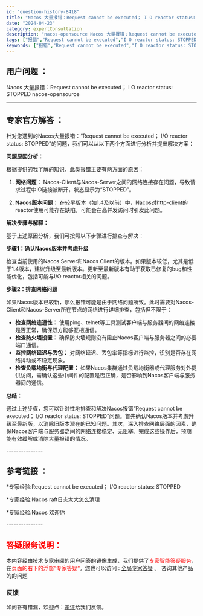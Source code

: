 ```yaml
---
id: "question-history-8418"
title: "Nacos 大量报错：Request cannot be executed； I O reactor status: STOPPED nacos-opensource"
date: "2024-04-23"
category: expertConsultation
description: "nacos-opensource Nacos 大量报错：Request cannot be executed； I O reactor status: STOPPED"
tags: ["报错","Request cannot be executed","I O reactor status: STOPPED"]
keywords: ["报错","Request cannot be executed","I O reactor status: STOPPED"]
---
```


## 用户问题 ： 
 Nacos 大量报错：Request cannot be executed； I O reactor status: STOPPED nacos-opensource 

---------------
## 专家官方解答 ：

针对您遇到的Nacos大量报错：“Request cannot be executed； I/O reactor status: STOPPED”的问题，我们可以从以下两个方面进行分析并提出解决方案：

**问题原因分析：**

根据提供的我了解的知识，此类报错主要有两方面的原因：

1. **网络问题：** Nacos-Client与Nacos-Server之间的网络连接存在问题，导致请求过程中IO链接被断开，状态显示为“STOPPED”。

2. **Nacos版本问题：** 在较早版本（如1.4及以前）中，Nacos对http-client的reactor使用可能存在缺陷，可能会在高并发访问时引发此问题。

**解决步骤与解释：**

基于上述原因分析，我们可按照以下步骤进行排查与解决：

**步骤1：确认Nacos版本并考虑升级**

检查当前使用的Nacos Server和Nacos Client的版本。如果版本较低，尤其是低于1.4版本，建议升级至最新版本。更新至最新版本有助于获取已修复的bug和性能优化，包括可能与I/O reactor相关的问题。

**步骤2：排查网络问题**

如果Nacos版本已较新，那么报错可能是由于网络问题所致。此时需要对Nacos-Client和Nacos-Server所在节点的网络进行详细排查，包括但不限于：

- **检查网络连通性：** 使用ping、telnet等工具测试客户端与服务器间的网络连接是否正常，确保双方能够互相通信。
- **检查防火墙设置：** 确保防火墙规则没有阻止Nacos客户端与服务器之间的必要端口通信。
- **监控网络延迟与丢包：** 对网络延迟、丢包率等指标进行监控，识别是否存在网络抖动或不稳定现象。
- **检查负载均衡与代理配置：** 如果Nacos集群通过负载均衡器或代理服务对外提供访问，需确认这些中间件的配置是否正确，是否影响到Nacos客户端与服务器间的通信。

**总结：**

通过上述步骤，您可以针对性地排查和解决Nacos报错“Request cannot be executed； I/O reactor status: STOPPED”问题。首先确认Nacos版本并考虑升级至最新版，以消除旧版本潜在的已知问题。其次，深入排查网络层面的因素，确保Nacos客户端与服务器之间的网络连接稳定、无阻塞。完成这些操作后，预期能有效缓解或消除大量报错的情况。


<font color="#949494">---------------</font> 


## 参考链接 ：

*专家经验:Request cannot be executed； I/O reactor status: STOPPED 
 
 *专家经验:Nacos raft日志太大怎么清理 
 
 *专家经验:Nacos 欢迎你 


 <font color="#949494">---------------</font> 
 


## <font color="#FF0000">答疑服务说明：</font> 

本内容经由技术专家审阅的用户问答的镜像生成，我们提供了<font color="#FF0000">专家智能答疑服务</font>，在<font color="#FF0000">页面的右下的浮窗”专家答疑“</font>。您也可以访问 : [全局专家答疑](https://opensource.alibaba.com/chatBot) 。 咨询其他产品的的问题

### 反馈
如问答有错漏，欢迎点：[差评](https://ai.nacos.io/user/feedbackByEnhancerGradePOJOID?enhancerGradePOJOId=11603)给我们反馈。
